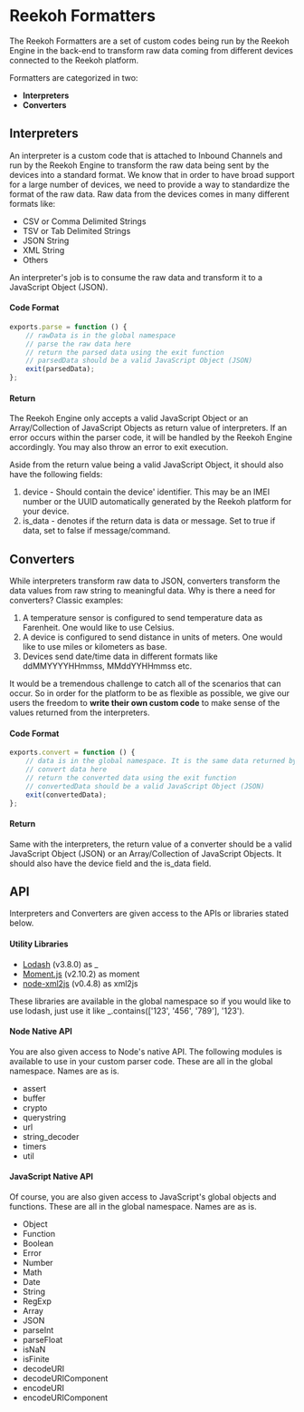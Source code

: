 # Reekoh Formatters
The Reekoh Formatters are a set of custom codes being run by the Reekoh Engine in the back-end to transform raw data coming from different devices connected to the Reekoh platform. 
 
Formatters are categorized in two:
 * **Interpreters**
 * **Converters**

## Interpreters

An interpreter is a custom code that is attached to Inbound Channels and run by the Reekoh Engine to transform the raw data being sent by the devices into a standard format. We know that in order to have broad support for a large number of devices, we need to provide a way to standardize the format of the raw data. Raw data from the devices comes in many different formats like:

* CSV or Comma Delimited Strings
* TSV or Tab Delimited Strings
* JSON String
* XML String
* Others

An interpreter's job is to consume the raw data and transform it to a JavaScript Object (JSON).
 
#### Code Format

```javascript
exports.parse = function () {
	// rawData is in the global namespace
	// parse the raw data here
	// return the parsed data using the exit function
	// parsedData should be a valid JavaScript Object (JSON)
	exit(parsedData);
};
```

#### Return

The Reekoh Engine only accepts a valid JavaScript Object or an Array/Collection of JavaScript Objects as return value of interpreters. If an error occurs within the parser code, it will be handled by the Reekoh Engine accordingly. You may also throw an error to exit execution.

Aside from the return value being a valid JavaScript Object, it should also have the following fields:

1. device - Should contain the device' identifier. This may be an IMEI number or the UUID automatically generated by the Reekoh platform for your device.
2. is_data - denotes if the return data is data or message. Set to true if data, set to false if message/command.

## Converters

While interpreters transform raw data to JSON, converters transform the data values from raw string to meaningful data. Why is there a need for converters? Classic examples:

1. A temperature sensor is configured to send temperature data as Farenheit. One would like to use Celsius.
2. A device is configured to send distance in units of meters. One would like to use miles or kilometers as base.
3. Devices send date/time data in different formats like ddMMYYYYHHmmss, MMddYYHHmmss etc.

It would be a tremendous challenge to catch all of the scenarios that can occur. So in order for the platform to be as flexible as possible, we give our users the freedom to **write their own custom code** to make sense of the values returned from the interpreters.

#### Code Format

```javascript
exports.convert = function () {
	// data is in the global namespace. It is the same data returned by the interpreter
	// convert data here
	// return the converted data using the exit function
	// convertedData should be a valid JavaScript Object (JSON)
	exit(convertedData);
};
```

#### Return

Same with the interpreters, the return value of a converter should be a valid JavaScript Object (JSON) or an Array/Collection of JavaScript Objects. It should also have the device field and the is_data field.

## API

Interpreters and Converters are given access to the APIs or libraries stated below.

#### Utility Libraries

* [Lodash](https://lodash.com) (v3.8.0) as _
* [Moment.js](http://momentjs.com) (v2.10.2) as moment
* [node-xml2js](https://github.com/Leonidas-from-XIV/node-xml2js) (v0.4.8) as xml2js

These libraries are available in the global namespace so if you would like to use lodash, just use it like _.contains(['123', '456', '789'], '123').

#### Node Native API

You are also given access to Node's native API. The following modules is available to use in your custom parser code. These are all in the global namespace. Names are as is.

* assert
* buffer
* crypto
* querystring
* url
* string_decoder
* timers
* util

#### JavaScript Native API

Of course, you are also given access to JavaScript's global objects and functions. These are all in the global namespace. Names are as is.

* Object
* Function
* Boolean
* Error
* Number
* Math
* Date
* String
* RegExp
* Array
* JSON
* parseInt
* parseFloat
* isNaN
* isFinite
* decodeURI
* decodeURIComponent
* encodeURI
* encodeURIComponent